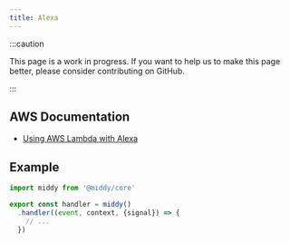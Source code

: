 ```yaml
---
title: Alexa
---
```


:::caution

This page is a work in progress. If you want to help us to make this page better, please consider contributing on GitHub.

:::


## AWS Documentation
- [Using AWS Lambda with Alexa](https://docs.aws.amazon.com/lambda/latest/dg/services-alexa.html)

## Example
```javascript
import middy from '@middy/core'

export const handler = middy()
  .handler((event, context, {signal}) => {
    // ...
  })
```
